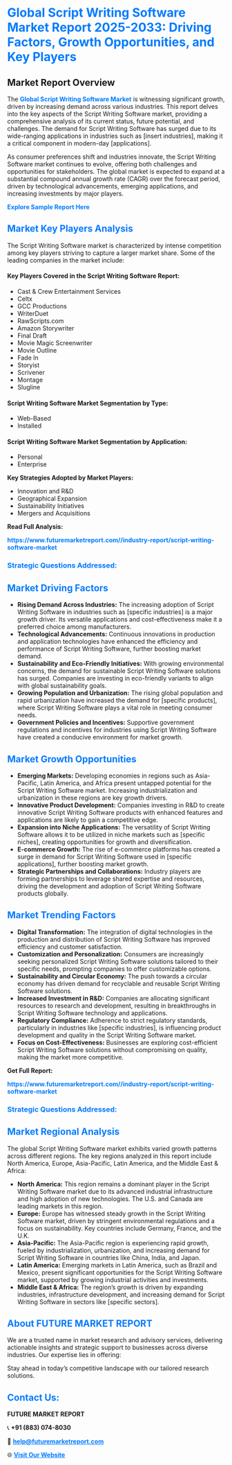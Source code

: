 <h1 style="color: #007BFF;">Global Script Writing Software Market Report 2025-2033: Driving Factors, Growth Opportunities, and Key Players</h1>

<section id="overview">
<h2>Market Report Overview</h2>
<p>The <a href="https://www.futuremarketreport.com//industry-report/script-writing-software-market" style="color: #007BFF; text-decoration: none;"><strong>Global Script Writing Software Market</strong></a> is witnessing significant growth, driven by increasing demand across various industries. This report delves into the key aspects of the Script Writing Software market, providing a comprehensive analysis of its current status, future potential, and challenges. The demand for Script Writing Software has surged due to its wide-ranging applications in industries such as [insert industries], making it a critical component in modern-day [applications].</p>
<p>As consumer preferences shift and industries innovate, the Script Writing Software market continues to evolve, offering both challenges and opportunities for stakeholders. The global market is expected to expand at a substantial compound annual growth rate (CAGR) over the forecast period, driven by technological advancements, emerging applications, and increasing investments by major players.</p>
</section>

<section id="overview">
<p><a href="https://www.futuremarketreport.com//request-sample/reportId=47695" style="color: #007BFF; text-decoration: none;"><strong>Explore Sample Report Here</strong></a></p>
</section>

<section id="key-players">
<h2 style="color: #007BFF;">Market Key Players Analysis</h2>
<p>The Script Writing Software market is characterized by intense competition among key players striving to capture a larger market share. Some of the leading companies in the market include:</p>
<h4>Key Players Covered in the Script Writing Software Report:</h4>
<ul><li>Cast &amp; Crew Entertainment Services</li><li>Celtx</li><li>GCC Productions</li><li>WriterDuet</li><li>RawScripts.com</li><li>Amazon Storywriter</li><li>Final Draft</li><li>Movie Magic Screenwriter</li><li>Movie Outline</li><li>Fade In</li><li>Storyist</li><li>Scrivener</li><li>Montage</li><li>Slugline</li></ul>
<h4>Script Writing Software Market Segmentation by Type:</h4>
<ul><li>Web-Based</li><li>Installed</li></ul>

<h4>Script Writing Software Market Segmentation by Application:</h4>
<ul><li>Personal</li><li>Enterprise</li></ul>
<p><strong>Key Strategies Adopted by Market Players:</strong></p>
<ul>
<li>Innovation and R&D</li>
<li>Geographical Expansion</li>
<li>Sustainability Initiatives</li>
<li>Mergers and Acquisitions</li>
</ul>
</section>

<section>
<p><strong>Read Full Analysis: </strong></p><a href="https://www.futuremarketreport.com//industry-report/script-writing-software-market" style="color: #007BFF; text-decoration: none;"><strong>https://www.futuremarketreport.com//industry-report/script-writing-software-market</strong></a>
<h3 style="color: #007BFF;">Strategic Questions Addressed:</h3>
</section>

<section id="driving-factors">
<h2 style="color: #007BFF;">Market Driving Factors</h2>
<ul>
<li><strong>Rising Demand Across Industries:</strong> The increasing adoption of Script Writing Software in industries such as [specific industries] is a major growth driver. Its versatile applications and cost-effectiveness make it a preferred choice among manufacturers.</li>
<li><strong>Technological Advancements:</strong> Continuous innovations in production and application technologies have enhanced the efficiency and performance of Script Writing Software, further boosting market demand.</li>
<li><strong>Sustainability and Eco-Friendly Initiatives:</strong> With growing environmental concerns, the demand for sustainable Script Writing Software solutions has surged. Companies are investing in eco-friendly variants to align with global sustainability goals.</li>
<li><strong>Growing Population and Urbanization:</strong> The rising global population and rapid urbanization have increased the demand for [specific products], where Script Writing Software plays a vital role in meeting consumer needs.</li>
<li><strong>Government Policies and Incentives:</strong> Supportive government regulations and incentives for industries using Script Writing Software have created a conducive environment for market growth.</li>
</ul>
</section>

<section id="growth-opportunities">
<h2 style="color: #007BFF;">Market Growth Opportunities</h2>
<ul>
<li><strong>Emerging Markets:</strong> Developing economies in regions such as Asia-Pacific, Latin America, and Africa present untapped potential for the Script Writing Software market. Increasing industrialization and urbanization in these regions are key growth drivers.</li>
<li><strong>Innovative Product Development:</strong> Companies investing in R&D to create innovative Script Writing Software products with enhanced features and applications are likely to gain a competitive edge.</li>
<li><strong>Expansion into Niche Applications:</strong> The versatility of Script Writing Software allows it to be utilized in niche markets such as [specific niches], creating opportunities for growth and diversification.</li>
<li><strong>E-commerce Growth:</strong> The rise of e-commerce platforms has created a surge in demand for Script Writing Software used in [specific applications], further boosting market growth.</li>
<li><strong>Strategic Partnerships and Collaborations:</strong> Industry players are forming partnerships to leverage shared expertise and resources, driving the development and adoption of Script Writing Software products globally.</li>
</ul>
</section>

<section id="trending-factors">
<h2 style="color: #007BFF;">Market Trending Factors</h2>
<ul>
<li><strong>Digital Transformation:</strong> The integration of digital technologies in the production and distribution of Script Writing Software has improved efficiency and customer satisfaction.</li>
<li><strong>Customization and Personalization:</strong> Consumers are increasingly seeking personalized Script Writing Software solutions tailored to their specific needs, prompting companies to offer customizable options.</li>
<li><strong>Sustainability and Circular Economy:</strong> The push towards a circular economy has driven demand for recyclable and reusable Script Writing Software solutions.</li>
<li><strong>Increased Investment in R&D:</strong> Companies are allocating significant resources to research and development, resulting in breakthroughs in Script Writing Software technology and applications.</li>
<li><strong>Regulatory Compliance:</strong> Adherence to strict regulatory standards, particularly in industries like [specific industries], is influencing product development and quality in the Script Writing Software market.</li>
<li><strong>Focus on Cost-Effectiveness:</strong> Businesses are exploring cost-efficient Script Writing Software solutions without compromising on quality, making the market more competitive.</li>
</ul>
</section>

<section>
<p><strong>Get Full Report: </strong></p><a href="https://www.futuremarketreport.com//industry-report/script-writing-software-market" style="color: #007BFF; text-decoration: none;"><strong>https://www.futuremarketreport.com//industry-report/script-writing-software-market</strong></a>
<h3 style="color: #007BFF;">Strategic Questions Addressed:</h3>
</section>


<section id="regional-analysis">
<h2 style="color: #007BFF;">Market Regional Analysis</h2>
<p>The global Script Writing Software market exhibits varied growth patterns across different regions. The key regions analyzed in this report include North America, Europe, Asia-Pacific, Latin America, and the Middle East & Africa:</p>
<ul>
<li><strong>North America:</strong> This region remains a dominant player in the Script Writing Software market due to its advanced industrial infrastructure and high adoption of new technologies. The U.S. and Canada are leading markets in this region.</li>
<li><strong>Europe:</strong> Europe has witnessed steady growth in the Script Writing Software market, driven by stringent environmental regulations and a focus on sustainability. Key countries include Germany, France, and the U.K.</li>
<li><strong>Asia-Pacific:</strong> The Asia-Pacific region is experiencing rapid growth, fueled by industrialization, urbanization, and increasing demand for Script Writing Software in countries like China, India, and Japan.</li>
<li><strong>Latin America:</strong> Emerging markets in Latin America, such as Brazil and Mexico, present significant opportunities for the Script Writing Software market, supported by growing industrial activities and investments.</li>
<li><strong>Middle East & Africa:</strong> The region’s growth is driven by expanding industries, infrastructure development, and increasing demand for Script Writing Software in sectors like [specific sectors].</li>
</ul>
</section>

<footer>
<h2 style="color: #007BFF;">About FUTURE MARKET REPORT</h2>
<p>We are a trusted name in market research and advisory services, delivering actionable insights and strategic support to businesses across diverse industries. Our expertise lies in offering:</p>

<p>Stay ahead in today’s competitive landscape with our tailored research solutions.</p>

<h2 style="color: #007BFF;">Contact Us:</h2>
<p><strong>FUTURE MARKET REPORT</strong></p>
<p>📞 <strong>+91 (883) 074-8030</strong></p>
<p>📧 <strong><a href="mailto:help@futuremarketreport.com" style="color: #007BFF;">help@futuremarketreport.com</a></strong></p>
<p>🌐 <strong><a href="https://www.futuremarketreport.com/" style="color: #007BFF;">Visit Our Website</a></strong></p>
</footer>